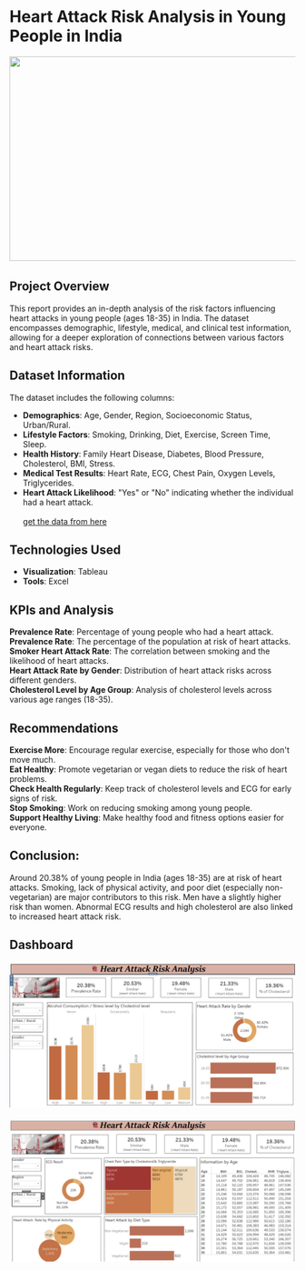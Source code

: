 # Heart Attack Risk Analysis in Young People in India

<img src = "https://www.yashodahealthcare.com/blogs/wp-content/uploads/2024/01/WhatsApp-Image-2024-01-20-at-16.23.47.jpeg" width = "1090" height = "360">

## Project Overview
This report provides an in-depth analysis of the risk factors influencing heart attacks in young people (ages 18-35) in India. The dataset encompasses demographic, lifestyle, medical, and clinical test information, allowing for a deeper exploration of connections between various factors and heart attack risks.

## Dataset Information

The dataset includes the following columns:

- **Demographics**: Age, Gender, Region, Socioeconomic Status, Urban/Rural.
- **Lifestyle Factors**: Smoking, Drinking, Diet, Exercise, Screen Time, Sleep.
- **Health History**: Family Heart Disease, Diabetes, Blood Pressure, Cholesterol, BMI, Stress.
- **Medical Test Results**: Heart Rate, ECG, Chest Pain, Oxygen Levels, Triglycerides.
- **Heart Attack Likelihood**: "Yes" or "No" indicating whether the individual had a heart attack.<br><br>
  [get the data from here](https://www.kaggle.com/datasets/ankushpanday1/heart-attack-in-youth-of-india)

## Technologies Used
- **Visualization**: Tableau
- **Tools**: Excel

## KPIs and Analysis
**Prevalence Rate**: Percentage of young people who had a heart attack.<br>
**Prevalence Rate**: The percentage of the population at risk of heart attacks.<br>
**Smoker Heart Attack Rate**: The correlation between smoking and the likelihood of heart attacks.<br>
**Heart Attack Rate by Gender**: Distribution of heart attack risks across different genders.<br>
**Cholesterol Level by Age Group**: Analysis of cholesterol levels across various age ranges (18-35).<br>

## Recommendations
**Exercise More**: Encourage regular exercise, especially for those who don't move much.<br>
**Eat Healthy**: Promote vegetarian or vegan diets to reduce the risk of heart problems.<br>
**Check Health Regularly**: Keep track of cholesterol levels and ECG for early signs of risk.<br>
**Stop Smoking**: Work on reducing smoking among young people.<br>
**Support Healthy Living**: Make healthy food and fitness options easier for everyone.<br>

## Conclusion:
Around 20.38% of young people in India (ages 18-35) are at risk of heart attacks. Smoking, lack of physical activity, and poor diet (especially non-vegetarian) are major contributors to this risk. Men have a slightly higher risk than women. Abnormal ECG results and high cholesterol are also linked to increased heart attack risk.

## Dashboard
![Image](https://github.com/renukadhule/Heart_Attack_In_Youth_of_India/blob/main/Snapshot/First.png?raw=true)<br><br>
![Image](https://github.com/renukadhule/Heart_Attack_In_Youth_of_India/blob/main/Snapshot/Second.png?raw=true)<br><br>
